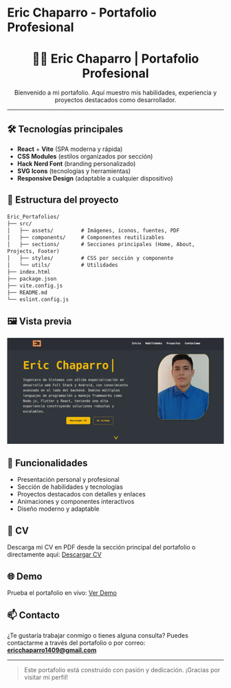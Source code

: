 # Eric Chaparro - Portafolio Profesional

<div align="center">
  <h1>👨‍💻 Eric Chaparro | Portafolio Profesional</h1>
  <p>Bienvenido a mi portafolio. Aquí muestro mis habilidades, experiencia y proyectos destacados como desarrollador.</p>
</div>

---

## 🛠️ Tecnologías principales

- <strong>React</strong> + <strong>Vite</strong> (SPA moderna y rápida)
- <strong>CSS Modules</strong> (estilos organizados por sección)
- <strong>Hack Nerd Font</strong> (branding personalizado)
- <strong>SVG Icons</strong> (tecnologías y herramientas)
- <strong>Responsive Design</strong> (adaptable a cualquier dispositivo)

## 📂 Estructura del proyecto

```
Eric_Portafolios/
├── src/
│   ├── assets/         # Imágenes, íconos, fuentes, PDF
│   ├── components/     # Componentes reutilizables
│   ├── sections/       # Secciones principales (Home, About, Projects, Footer)
│   ├── styles/         # CSS por sección y componente
│   └── utils/          # Utilidades
├── index.html
├── package.json
├── vite.config.js
├── README.md
└── eslint.config.js
```

## 🖼️ Vista previa

<img src="src/assets/images/portfolio_screenshot.png" alt="Portfolio Screenshot" width="600" />

## 📌 Funcionalidades

- Presentación personal y profesional
- Sección de habilidades y tecnologías
- Proyectos destacados con detalles y enlaces
- Animaciones y componentes interactivos
- Diseño moderno y adaptable

## 📄 CV

Descarga mi CV en PDF desde la sección principal del portafolio o directamente aquí:
[Descargar CV](public/ERIC_CHAPARRO_CV.pdf)

## 🌐 Demo

Prueba el portafolio en vivo:
[Ver Demo](https://portafolios-ericchaparro.vercel.app/) 

## 📫 Contacto

¿Te gustaría trabajar conmigo o tienes alguna consulta?
Puedes contactarme a través del portafolio o por correo:
**ericchaparro1409@gmail.com** 

---

> Este portafolio está construido con pasión y dedicación. ¡Gracias por visitar mi perfil!
